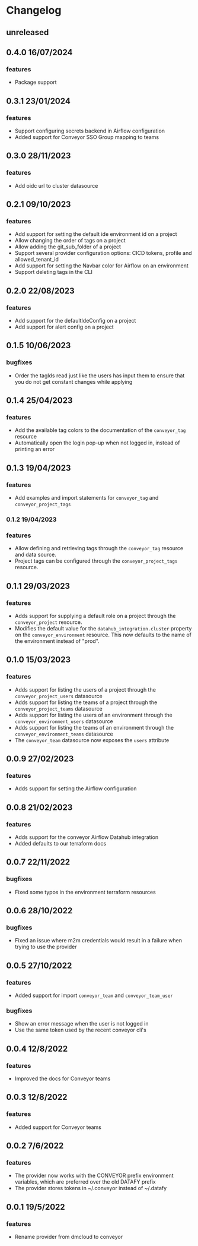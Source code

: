 # Changelog

## unreleased

## 0.4.0 16/07/2024

### features
- Package support

## 0.3.1 23/01/2024

### features
- Support configuring secrets backend in Airflow configuration
- Added support for Conveyor SSO Group mapping to teams

## 0.3.0 28/11/2023

### features
- Add oidc url to cluster datasource

## 0.2.1 09/10/2023

### features
- Add support for setting the default ide environment id on a project
- Allow changing the order of tags on a project
- Allow adding the git_sub_folder of a project
- Support several provider configuration options: CICD tokens, profile and allowed_tenant_id
- Add support for setting the Navbar color for Airflow on an environment
- Support deleting tags in the CLI

## 0.2.0 22/08/2023

### features
- Add support for the defaultIdeConfig on a project
- Add support for alert config on a project

## 0.1.5 10/06/2023

### bugfixes
- Order the tagIds read just like the users has input them to ensure that you do not get constant changes while applying

## 0.1.4 25/04/2023

### features
- Add the available tag colors to the documentation of the `conveyor_tag` resource
- Automatically open the login pop-up when not logged in, instead of printing an error

## 0.1.3 19/04/2023

### features
- Add examples and import statements for `conveyor_tag` and `conveyor_project_tags`

### 0.1.2 19/04/2023

### features
- Allow defining and retrieving tags through the `conveyor_tag` resource and data source.
- Project tags can be configured through the `conveyor_project_tags` resource.

## 0.1.1 29/03/2023

### features

- Adds support for supplying a default role on a project through the `conveyor_project` resource.
- Modifies the default value for the `datahub_integration.cluster` property on the `conveyor_environment` resource.
  This now defaults to the name of the environment instead of "prod".

## 0.1.0 15/03/2023

### features

- Adds support for listing the users of a project through the `conveyor_project_users` datasource
- Adds support for listing the teams of a project through the `conveyor_project_teams` datasource
- Adds support for listing the users of an environment through the `conveyor_environment_users` datasource
- Adds support for listing the teams of an environment through the `conveyor_environment_teams` datasource
- The `conveyor_team` datasource now exposes the `users` attribute

## 0.0.9 27/02/2023

### features

- Adds support for setting the Airflow configuration

## 0.0.8 21/02/2023

### features

- Adds support for the conveyor Airflow Datahub integration
- Added defaults to our terraform docs

## 0.0.7 22/11/2022

### bugfixes

- Fixed some typos in the environment terraform resources

## 0.0.6 28/10/2022

### bugfixes

- Fixed an issue where m2m credentials would result in a failure when trying to use the provider

## 0.0.5 27/10/2022

### features
- Added support for import `conveyor_team` and `conveyor_team_user`

### bugfixes

- Show an error message when the user is not logged in
- Use the same token used by the recent conveyor cli's

## 0.0.4 12/8/2022

### features

- Improved the docs for Conveyor teams

## 0.0.3 12/8/2022

### features

- Added support for Conveyor teams

## 0.0.2 7/6/2022

### features

- The provider now works with the CONVEYOR prefix environment variables, which are preferred over the old DATAFY prefix
- The provider stores tokens in ~/.conveyor instead of ~/.datafy

## 0.0.1 19/5/2022

### features

- Rename provider from dmcloud to conveyor
